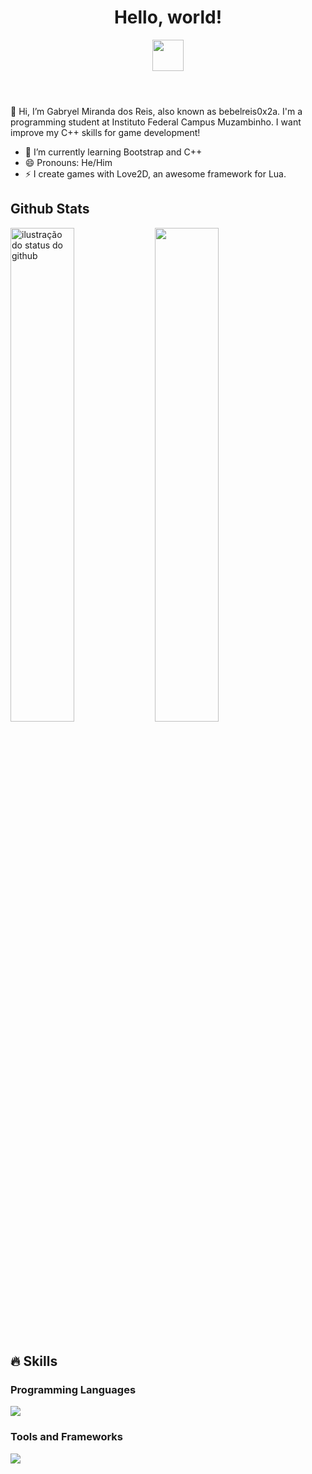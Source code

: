 <!DOCTYPE html>

<html lang="pt-br">
<head>
	<meta charset="UTF-8">
	<meta name="description" content="My GitHub README file">
	<meta name="keywords" content="github, readme, bebelreis0x2a">
	<meta name="author" content="Gabryel Miranda dos Reis">
	<meta name="viewport" content="width=device-width, initial-scale=1.0">
</head>
<body>
	<header>
		<h1>Hello, world!</h1>
		<img src="https://upload.wikimedia.org/wikipedia/commons/thumb/8/89/Half-Life_lambda_logo.svg/2048px-Half-Life_lambda_logo.svg.png" style="width: 50px; height: 50px;">
	</header>
	<main>
		<p>👋 Hi, I’m Gabryel Miranda dos Reis, also known as bebelreis0x2a. I'm a programming
		student at Instituto Federal Campus Muzambinho. I want improve my C++ skills for game development!</p>
		<ul>
	 		<li>🌱 I’m currently learning Bootstrap and C++</li>
			<li>😄 Pronouns: He/Him</li>
			<li>⚡ I create games with Love2D, an awesome framework for Lua.</li>
		</ul>
		<h2>Github Stats</h2>
		<div>
    		<img width="45%" src="https://github-readme-stats.vercel.app/api/top-langs/?username=bebelreis0x2a&hide_progress=true&theme=aura" alt="ilustração do status do github">
    		<img width="45%" src="https://github-readme-stats.vercel.app/api?username=bebelreis0x2a&show_icons=true&theme=aura">
		</div>
		<br>
   		<div>
			<h2>🔥 Skills</h2>
    		<h3>Programming Languages</h3>
			<a href="https://skillicons.dev">
    			<img src="https://skillicons.dev/icons?i=cpp,lua,php" />
  			</a>
			<h3>Tools and Frameworks</h3>
			<a href="https://skillicons.dev">
     			<img src="https://skillicons.dev/icons?i=html,css,bootstrap,mysql,github,linux,vim,figma" />
  			</a>
		</div>
	</main>
</body>
</html>

